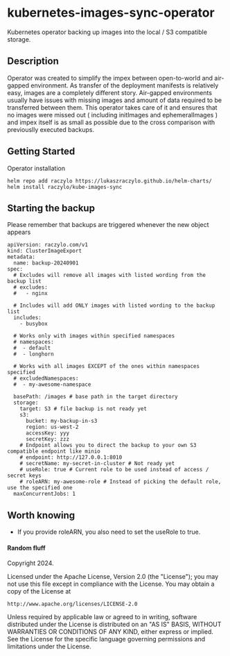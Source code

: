 # kubernetes-images-sync-operator

Kubernetes operator backing up images into the local / S3 compatible storage.

## Description

Operator was created to simplify the impex between open-to-world and air-gapped environment.
As transfer of the deployment manifests is relatively easy, images are a completely different story.
Air-gapped environments usually have issues with missing images and amount of data required to be transferred between them.
This operator takes care of it and ensures that no images were missed out ( including initImages and ephemeralImages ) and 
impex itself is as small as possible due to the cross comparison with previouslly executed backups.

## Getting Started

Operator installation


```
helm repo add raczylo https://lukaszraczylo.github.io/helm-charts/
helm install raczylo/kube-images-sync
```

## Starting the backup

Please remember that backups are triggered whenever the new object appears

```
apiVersion: raczylo.com/v1
kind: ClusterImageExport
metadata:
  name: backup-20240901
spec:
  # Excludes will remove all images with listed wording from the backup list
  # excludes:
  #   - nginx

  # Includes will add ONLY images with listed wording to the backup list
  includes:
    - busybox

  # Works only with images within specified namespaces
  # namespaces:
  #  - default
  #  - longhorn

  # Works with all images EXCEPT of the ones within namespaces specified
  # excludedNamespaces:
  #  - my-awesome-namespace

  basePath: /images # base path in the target directory
  storage:
    target: S3 # file backup is not ready yet
    s3:
      bucket: my-backup-in-s3
      region: us-west-2
      accessKey: yyy
      secretKey: zzz
    # Endpoint allows you to direct the backup to your own S3 compatible endpoint like minio
    # endpoint: http://127.0.0.1:8010
    # secretName: my-secret-in-cluster # Not ready yet
    # useRole: true # Current role to be used instead of access / secret keys
    # roleARN: my-awesome-role # Instead of picking the default role, use the specified one
  maxConcurrentJobs: 1
```

## Worth knowing

* If you provide roleARN, you also need to set the useRole to true.

#### Random fluff

Copyright 2024.

Licensed under the Apache License, Version 2.0 (the "License");
you may not use this file except in compliance with the License.
You may obtain a copy of the License at

    http://www.apache.org/licenses/LICENSE-2.0

Unless required by applicable law or agreed to in writing, software
distributed under the License is distributed on an "AS IS" BASIS,
WITHOUT WARRANTIES OR CONDITIONS OF ANY KIND, either express or implied.
See the License for the specific language governing permissions and
limitations under the License.

